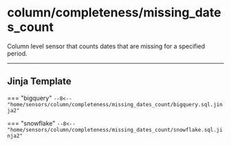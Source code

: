 # column/completeness/missing_dates_count
Column level sensor that counts dates that are missing for a specified period.
___
## Jinja Template

=== "bigquery"
    ```
    --8<-- "home/sensors/column/completeness/missing_dates_count/bigquery.sql.jinja2"
    ```

=== "snowflake"
    ```
    --8<-- "home/sensors/column/completeness/missing_dates_count/snowflake.sql.jinja2"
    ```
